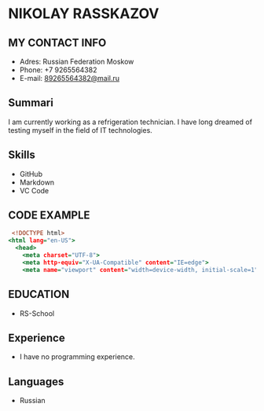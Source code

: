 # NIKOLAY RASSKAZOV
## MY CONTACT INFO
+ Adres: Russian Federation Moskow 
+ Phone: +7 9265564382
+ E-mail: 89265564382@mail.ru
## Summari
I am currently working as a refrigeration technician. I have long dreamed of testing myself in the field of IT technologies.
## Skills
+ GitHub
+ Markdown
+ VC Code
## CODE EXAMPLE
```htm
 <!DOCTYPE html>
<html lang="en-US">
  <head>
    <meta charset="UTF-8">
    <meta http-equiv="X-UA-Compatible" content="IE=edge">
    <meta name="viewport" content="width=device-width, initial-scale=1">
```
## EDUCATION
+ RS-School
## Experience
+ I have no programming experience.
## Languages
+ Russian